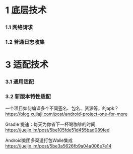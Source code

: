 # 1 底层技术
### 1.1 网络请求
### 1.2 普通日志收集


# 3 适配技术
### 3.1 通用适配
### 3.2 新版本特性适配


一个项目如何编译多个不同签名、包名、资源等，的apk？  https://blog.xujiaji.com/post/android-project-one-for-more

Gradle 提速：每天为你省下一杯喝咖啡的时间  https://juejin.im/post/5be105fde51d455bad089fed


Android美团多渠道打包Walle集成   https://juejin.im/post/5be3a5626fb9a04a006e7e14